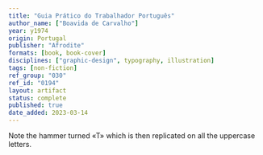 ```yaml
---
title: "Guia Prático do Trabalhador Português"
author_name: ["Boavida de Carvalho"]
year: y1974
origin: Portugal
publisher: "Afrodite"
formats: [book, book-cover]
disciplines: ["graphic-design", typography, illustration]
tags: [non-fiction]
ref_group: "030"
ref_id: "0194"
layout: artifact
status: complete
published: true
date_added: 2023-03-14
---
```


Note the hammer turned «T» which is then replicated on all the uppercase letters.
